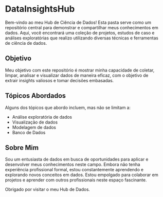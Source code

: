 # DataInsightsHub

Bem-vindo ao meu Hub de Ciência de Dados! Esta pasta serve como um repositório central para demonstrar e compartilhar meus conhecimentos em dados. Aqui, você encontrará uma coleção de projetos, estudos de caso e análises exploratórias que realizo utilizando diversas técnicas e ferramentas de ciência de dados.

## Objetivo
Meu objetivo com este repositório é mostrar minha capacidade de coletar, limpar, analisar e visualizar dados de maneira eficaz, com o objetivo de extrair insights valiosos e tomar decisões embasadas.

## Tópicos Abordados
Alguns dos tópicos que abordo incluem, mas não se limitam a:
- Análise exploratória de dados
- Visualização de dados
- Modelagem de dados
- Banco de Dados

## Sobre Mim
Sou um entusiasta de dados em busca de oportunidades para aplicar e desenvolver meus conhecimentos neste campo. Embora não tenha experiência profissional formal, estou constantemente aprendendo e explorando novos conceitos em dados. Estou empolgado para colaborar em projetos e aprender com outros profissionais neste espaço fascinante. 

Obrigado por visitar o meu Hub de Dados.
